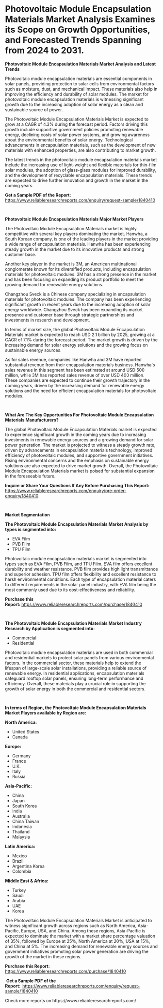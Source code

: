 <p><h1>Photovoltaic Module Encapsulation Materials Market Analysis Examines its Scope on Growth Opportunities, and Forecasted Trends Spanning from 2024 to 2031.</h1></p><p><strong>Photovoltaic Module Encapsulation Materials Market Analysis and Latest Trends</strong></p>
<p><p>Photovoltaic module encapsulation materials are essential components in solar panels, providing protection to solar cells from environmental factors such as moisture, dust, and mechanical impact. These materials also help in improving the efficiency and durability of solar modules. The market for photovoltaic module encapsulation materials is witnessing significant growth due to the increasing adoption of solar energy as a clean and sustainable source of power. </p><p>The Photovoltaic Module Encapsulation Materials Market is expected to grow at a CAGR of 4.3% during the forecast period. Factors driving this growth include supportive government policies promoting renewable energy, declining costs of solar power systems, and growing awareness about the environmental benefits of solar energy. Technological advancements in encapsulation materials, such as the development of new materials with enhanced properties, are also contributing to market growth.</p><p>The latest trends in the photovoltaic module encapsulation materials market include the increasing use of light-weight and flexible materials for thin-film solar modules, the adoption of glass-glass modules for improved durability, and the development of recyclable encapsulation materials. These trends are expected to drive further innovation and growth in the market in the coming years.</p></p>
<p><strong>Get a Sample PDF of the Report:&nbsp;</strong> <a href="https://www.reliableresearchreports.com/enquiry/request-sample/1840410">https://www.reliableresearchreports.com/enquiry/request-sample/1840410</a></p>
<p>&nbsp;</p>
<p><strong>Photovoltaic Module Encapsulation Materials Major Market Players</strong></p>
<p><p>The Photovoltaic Module Encapsulation Materials market is highly competitive with several key players dominating the market. Hanwha, a South Korean company, is one of the leading players in the market providing a wide range of encapsulation materials. Hanwha has been experiencing steady growth in the market due to its innovative products and strong customer base.</p><p>Another key player in the market is 3M, an American multinational conglomerate known for its diversified products, including encapsulation materials for photovoltaic modules. 3M has a strong presence in the market and has been focusing on expanding its product portfolio to meet the growing demand for renewable energy solutions.</p><p>Changzhou Sveck is a Chinese company specializing in encapsulation materials for photovoltaic modules. The company has been experiencing significant growth in recent years due to the increasing adoption of solar energy worldwide. Changzhou Sveck has been expanding its market presence and customer base through strategic partnerships and investments in research and development.</p><p>In terms of market size, the global Photovoltaic Module Encapsulation Materials market is expected to reach USD 2.1 billion by 2025, growing at a CAGR of 7.1% during the forecast period. The market growth is driven by the increasing demand for solar energy solutions and the growing focus on sustainable energy sources.</p><p>As for sales revenue, companies like Hanwha and 3M have reported substantial revenue from their encapsulation materials business. Hanwha's sales revenue in this segment has been estimated at around USD 500 million, while 3M has reported sales revenue of over USD 400 million. These companies are expected to continue their growth trajectory in the coming years, driven by the increasing demand for renewable energy solutions and the need for efficient encapsulation materials for photovoltaic modules.</p></p>
<p>&nbsp;</p>
<p><strong>What Are The Key Opportunities For Photovoltaic Module Encapsulation Materials Manufacturers?</strong></p>
<p><p>The global Photovoltaic Module Encapsulation Materials market is expected to experience significant growth in the coming years due to increasing investments in renewable energy sources and a growing demand for solar power generation. The market is projected to witness a steady growth rate, driven by advancements in encapsulation materials technology, improved efficiency of photovoltaic modules, and supportive government initiatives. Rising environmental concerns and the emphasis on sustainable energy solutions are also expected to drive market growth. Overall, the Photovoltaic Module Encapsulation Materials market is poised for substantial expansion in the foreseeable future.</p></p>
<p><strong>Inquire or Share Your Questions If Any Before Purchasing This Report:</strong> <a href="https://www.reliableresearchreports.com/enquiry/pre-order-enquiry/1840410">https://www.reliableresearchreports.com/enquiry/pre-order-enquiry/1840410</a></p>
<p>&nbsp;</p>
<p><strong>Market Segmentation</strong></p>
<p><strong>The Photovoltaic Module Encapsulation Materials Market Analysis by types is segmented into:</strong></p>
<p><ul><li>EVA Film</li><li>PVB Film</li><li>TPU Film</li></ul></p>
<p><p>Photovoltaic module encapsulation materials market is segmented into types such as EVA Film, PVB Film, and TPU Film. EVA film offers excellent durability and weather resistance. PVB film provides high light transmittance and superior adhesion. TPU film offers flexibility and excellent resistance to harsh environmental conditions. Each type of encapsulation material caters to different requirements in the solar panel industry, with EVA film being the most commonly used due to its cost-effectiveness and reliability.</p></p>
<p><strong>Purchase this Report:&nbsp;</strong><a href="https://www.reliableresearchreports.com/purchase/1840410">https://www.reliableresearchreports.com/purchase/1840410</a></p>
<p>&nbsp;</p>
<p><strong>The Photovoltaic Module Encapsulation Materials Market Industry Research by Application is segmented into:</strong></p>
<p><ul><li>Commercial</li><li>Residential</li></ul></p>
<p><p>Photovoltaic module encapsulation materials are used in both commercial and residential markets to protect solar panels from various environmental factors. In the commercial sector, these materials help to extend the lifespan of large-scale solar installations, providing a reliable source of renewable energy. In residential applications, encapsulation materials safeguard rooftop solar panels, ensuring long-term performance and efficiency. Overall, these materials play a crucial role in supporting the growth of solar energy in both the commercial and residential sectors.</p></p>
<p>&nbsp;</p>
<p><strong>In terms of Region, the Photovoltaic Module Encapsulation Materials Market Players available by Region are:</strong></p>
<p>
    <p> <strong> North America: </strong>
        <ul>
            <li>United States</li>
            <li>Canada</li>
        </ul>
        </p> 
    <p> <strong> Europe: </strong>
        <ul>
            <li>Germany</li>
            <li>France</li>
            <li>U.K.</li>
            <li>Italy</li>
            <li>Russia</li>
        </ul>
        </p> 
    <p> <strong> Asia-Pacific: </strong>
        <ul>
            <li>China</li>
            <li>Japan</li>
            <li>South Korea</li>
            <li>India</li>
            <li>Australia</li>
            <li>China Taiwan</li>
            <li>Indonesia</li>
            <li>Thailand</li>
            <li>Malaysia</li>
        </ul>
        </p> 
    <p> <strong> Latin America: </strong>
        <ul>
            <li>Mexico</li>
            <li>Brazil</li>
            <li>Argentina Korea</li>
            <li>Colombia</li>
        </ul>
        </p> 
    <p> <strong> Middle East & Africa: </strong>
        <ul>
            <li>Turkey</li>
            <li>Saudi</li>
            <li>Arabia</li>
            <li>UAE</li>
            <li>Korea</li>
        </ul>
    </p>
    </p>
<p><p>The Photovoltaic Module Encapsulation Materials Market is anticipated to witness significant growth across regions such as North America, Asia-Pacific, Europe, USA, and China. Among these regions, Asia-Pacific is expected to dominate the market with a market share percentage valuation of 35%, followed by Europe at 25%, North America at 20%, USA at 15%, and China at 5%. The increasing demand for renewable energy sources and government initiatives promoting solar power generation are driving the growth of the market in these regions.</p></p>
<p><strong>Purchase this Report: </strong><a href="https://www.reliableresearchreports.com/purchase/1840410">https://www.reliableresearchreports.com/purchase/1840410</a></p>
<p>&nbsp;<strong>Get a Sample PDF of the Report:&nbsp;&nbsp;</strong><a href="https://www.reliableresearchreports.com/enquiry/request-sample/1840410">https://www.reliableresearchreports.com/enquiry/request-sample/1840410</a></p>
<p><strong></strong></p>
<p>Check more reports on https://www.reliableresearchreports.com/</p>